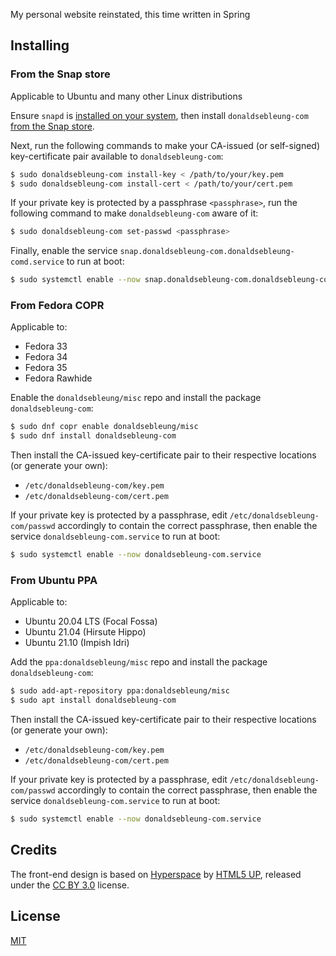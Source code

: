 My personal website reinstated, this time written in Spring

## Installing

### From the Snap store

Applicable to Ubuntu and many other Linux distributions

Ensure `snapd` is [installed on your system](https://snapcraft.io/docs/installing-snapd), then install `donaldsebleung-com` [from the Snap store](https://snapcraft.io/donaldsebleung-com).

Next, run the following commands to make your CA-issued (or self-signed) key-certificate pair available to `donaldsebleung-com`:

```bash
$ sudo donaldsebleung-com install-key < /path/to/your/key.pem
$ sudo donaldsebleung-com install-cert < /path/to/your/cert.pem
```

If your private key is protected by a passphrase `<passphrase>`, run the following command to make `donaldsebleung-com` aware of it:

```bash
$ sudo donaldsebleung-com set-passwd <passphrase>
```

Finally, enable the service `snap.donaldsebleung-com.donaldsebleung-comd.service` to run at boot:

```bash
$ sudo systemctl enable --now snap.donaldsebleung-com.donaldsebleung-comd.service
```

### From Fedora COPR

Applicable to:

- Fedora 33
- Fedora 34
- Fedora 35
- Fedora Rawhide

Enable the `donaldsebleung/misc` repo and install the package `donaldsebleung-com`:

```bash
$ sudo dnf copr enable donaldsebleung/misc
$ sudo dnf install donaldsebleung-com
```

Then install the CA-issued key-certificate pair to their respective locations (or generate your own):

- `/etc/donaldsebleung-com/key.pem`
- `/etc/donaldsebleung-com/cert.pem`

If your private key is protected by a passphrase, edit `/etc/donaldsebleung-com/passwd` accordingly to contain the correct passphrase, then enable the service `donaldsebleung-com.service` to run at boot:

```bash
$ sudo systemctl enable --now donaldsebleung-com.service
```

### From Ubuntu PPA

Applicable to:

- Ubuntu 20.04 LTS (Focal Fossa)
- Ubuntu 21.04 (Hirsute Hippo)
- Ubuntu 21.10 (Impish Idri)

Add the `ppa:donaldsebleung/misc` repo and install the package `donaldsebleung-com`:

```bash
$ sudo add-apt-repository ppa:donaldsebleung/misc
$ sudo apt install donaldsebleung-com
```

Then install the CA-issued key-certificate pair to their respective locations (or generate your own):

- `/etc/donaldsebleung-com/key.pem`
- `/etc/donaldsebleung-com/cert.pem`

If your private key is protected by a passphrase, edit `/etc/donaldsebleung-com/passwd` accordingly to contain the correct passphrase, then enable the service `donaldsebleung-com.service` to run at boot:

```bash
$ sudo systemctl enable --now donaldsebleung-com.service
```

## Credits

The front-end design is based on [Hyperspace](https://html5up.net/hyperspace) by [HTML5 UP](https://html5up.net), released under the [CC BY 3.0](http://creativecommons.org/licenses/by/3.0/) license.

## License

[MIT](./LICENSE)
